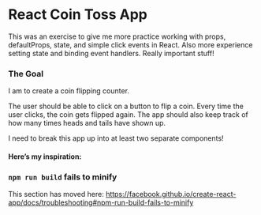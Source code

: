 # React Coin Toss App

This was an exercise to give me more practice working with props, defaultProps, state, and simple click events in React. Also more experience setting state and binding event handlers. Really important stuff!

### The Goal

I am to create a coin flipping counter.

The user should be able to click on a button to flip a coin. Every time the user clicks, the coin gets flipped again. The app should also keep track of how many times heads and tails have shown up.

I need to break this app up into at least two separate components!

#### Here’s my inspiration:


### `npm run build` fails to minify

This section has moved here: https://facebook.github.io/create-react-app/docs/troubleshooting#npm-run-build-fails-to-minify
